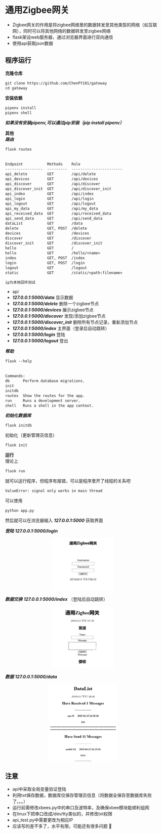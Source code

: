 # 通用Zigbee网关 
- Zigbee网关的作用是将zigbee网络里的数据转发至其他类型的网络（如互联网），同时可以将其他网络的数据转发至zigbee网络
- flask架设web服务器，通过浏览器界面进行双向通信
- 使用api获取json数据
## 程序运行
**克隆仓库**
    
    git clone https://github.com/ChenPY101/gateway
    cd gateway
**安装依赖**

    pipenv install 
    pipenv shell

***如果没有安装pipenv,可以通过pip安装（pip install pipenv）***

**其他**  
***路由***

    flask routes
    

    Endpoint           Methods    Rule
    -----------------  ---------  -----------------------
    api_delete         GET        /api/delete
    api_devices        GET        /api/devices
    api_discover       GET        /api/discover
    api_discover_init  GET        /api/discover_init
    api_index          GET        /api/index
    api_login          GET        /api/login
    api_logout         GET        /api/logout
    api_my_data        GET        /api/my_data
    api_received_data  GET        /api/received_data
    api_send_data      GET        /api/send_data
    dataList           GET        /data
    delete             GET, POST  /delete
    devices            GET        /devices
    discover           GET        /discover
    discover_init      GET        /discover_init
    hello              GET        /
    hello              GET        /hello/<name>
    index              GET, POST  /index
    login              GET, POST  /login
    logout             GET        /logout
    static             GET        /static/<path:filename>    


`ip为本地回环测试`
- api
- ***127.0.0.1:5000/data***  显示数据
- ***127.0.0.1:5000/delete***  删除一个zigbee节点
- ***127.0.0.1:5000/devices*** 展示zigbee节点
- ***127.0.0.1:5000/discover*** 发现/添加zigbee节点
- ***127.0.0.1:5000/discover_init*** 删除所有节点记录，重新添加节点
- ***127.0.0.1:5000/index*** 主界面（登录后自动跳转）
- ***127.0.0.1:5000/login*** 登陆
- ***127.0.0.1:5000/logout*** 登出 


***帮助***

    flask --help


    Commands:
    db      Perform database migrations.
    init
    initdb
    routes  Show the routes for the app.
    run     Runs a development server.
    shell   Runs a shell in the app context.

***初始化数据库*** 

    flask initdb
初始化（更新管理员信息）

    flask init

**运行**   
理论上

    flask run
就可以运行程序，但程序有报错，可以是程序里开了线程的关系吧

    ValueError: signal only works in main thread
可以使用

    python app.py
然后就可以在浏览器输入 ***127.0.0.1:5000*** 获取界面

***登陆*** ***127.0.0.1:5000/login***
<div align=center><img width="200" height="170" src="./picture/login.jpg"/></div>

***数据交换*** ***127.0.0.1:5000/index*** （登陆后自动跳转）
<div align=center><img width="200" height="200" src="./picture/index.jpg"/></div>

***数据*** ***127.0.0.1:5000/data***
<div align=center><img width="225" height="250" src="./picture/data.jpg"/></div>

## 注意
- api中采取全局变量验证登陆
- 利用txt保存数据，数据库仅保存管理员信息（将数据全保存至数据库失败了。。。）
- 运行前需修改xbees.py中的串口及波特率，及确保xbee模块能顺利组网
- 在linux下把串口改成/dev/tty类似的，并修改txt权限
- api_test.py中需要更改为相应IP
- 应该写的差不多了，水平有限，可能还有很多问题 :bug:
